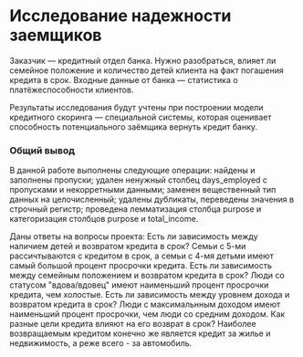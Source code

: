 # Исследование надежности заемщиков

Заказчик — кредитный отдел банка. Нужно разобраться, влияет ли семейное положение и количество детей клиента на факт погашения кредита в срок. Входные данные от банка — статистика о платёжеспособности клиентов.

Результаты исследования будут учтены при построении модели кредитного скоринга — специальной системы, которая оценивает способность потенциального заёмщика вернуть кредит банку.

### Общий вывод

В данной работе выполнены следующие операции:
найдены и заполнены пропуски;
удален ненужный столбец days_employed с пропусками и некорретными данными;
заменен вещественный тип данных на целочисленный;
удалены дубликаты, переведены значения в строчный регистр;
проведена лемматизация столбца purpose и категоризация столбцов purpose и total_income.

Даны ответы на вопросы проекта:
Есть ли зависимость между наличием детей и возвратом кредита в срок? Семьи с 5-ми рассичтываются с кредитом в срок, а семьи с 4-мя детьми имеют самый большой процент просрочки кредита.
Есть ли зависимость между семейным положением и возвратом кредита в срок? Люди со статусом "вдова/вдовец" имеют наименьший процент просрочки кредита, чем холостые.
Есть ли зависимость между уровнем дохода и возвратом кредита в срок? Люди с максимальнным доходом имеют наименьший процент просрочки, чем люди со средним доходом.
Как разные цели кредита влияют на его возврат в срок? Наиболее возвращаемым кредитом конечно же является кредит за жилье и недвижимость, а реже всего - за автомобиль.
